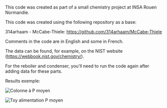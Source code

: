 This code was created as part of a small chemistry project at INSA Rouen Normandie.

This code was created using the following repository as a base: 

314arhaam - McCabe-Thiele: https://github.com/314arhaam/McCabe-Thiele

Comments in the code are in English and some in French.

The data can be found, for example, on the NIST website (https://webbook.nist.gov/chemistry/).

For the reboiler and condenser, you'll need to run the code again after adding data for these parts.

Results exemple:

![Colonne à P moyen](https://github.com/user-attachments/assets/47fcd83d-f3ca-456c-b11f-0a79e677f892)

![Txy alimentation P moyen](https://github.com/user-attachments/assets/e0690f6f-fda6-450d-8754-372a5542ad2b)
